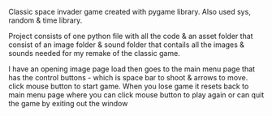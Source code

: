 Classic space invader game created with pygame library. Also used sys, random & time library. 

Project consists of one python file with all the code & an asset folder that consist of an image folder & sound folder that contails all the images & sounds needed for my remake of the classic game. 

I have an opening image page load then goes to the main menu page that has the control buttons - which is space bar to shoot & arrows to move. click mouse button to start game. When you lose game it resets back to main menu page where you can click mouse button to play again or can quit the game by exiting out the window
